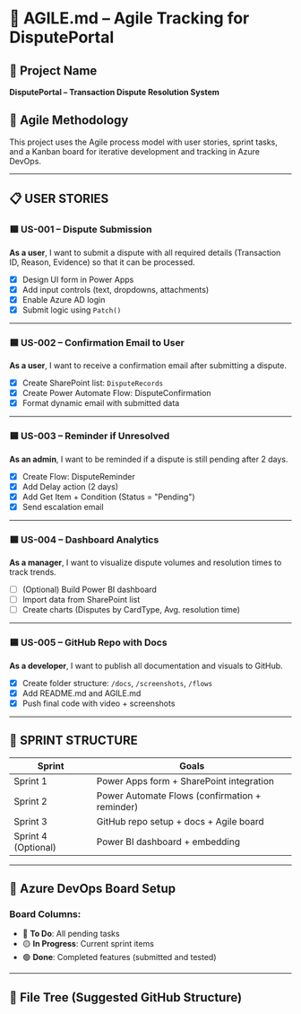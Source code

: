 # 🚀 AGILE.md – Agile Tracking for DisputePortal

## 📌 Project Name
**DisputePortal – Transaction Dispute Resolution System**

## 🧩 Agile Methodology
This project uses the Agile process model with user stories, sprint tasks, and a Kanban board for iterative development and tracking in Azure DevOps.

---

## 📋 USER STORIES

### 🟦 US-001 – Dispute Submission
**As a user**, I want to submit a dispute with all required details (Transaction ID, Reason, Evidence) so that it can be processed.

- [x] Design UI form in Power Apps
- [x] Add input controls (text, dropdowns, attachments)
- [x] Enable Azure AD login
- [x] Submit logic using `Patch()`

---

### 🟦 US-002 – Confirmation Email to User
**As a user**, I want to receive a confirmation email after submitting a dispute.

- [x] Create SharePoint list: `DisputeRecords`
- [x] Create Power Automate Flow: DisputeConfirmation
- [x] Format dynamic email with submitted data

---

### 🟦 US-003 – Reminder if Unresolved
**As an admin**, I want to be reminded if a dispute is still pending after 2 days.

- [x] Create Flow: DisputeReminder
- [x] Add Delay action (2 days)
- [x] Add Get Item + Condition (Status = "Pending")
- [x] Send escalation email

---

### 🟦 US-004 – Dashboard Analytics
**As a manager**, I want to visualize dispute volumes and resolution times to track trends.

- [ ] (Optional) Build Power BI dashboard
- [ ] Import data from SharePoint list
- [ ] Create charts (Disputes by CardType, Avg. resolution time)

---

### 🟦 US-005 – GitHub Repo with Docs
**As a developer**, I want to publish all documentation and visuals to GitHub.

- [x] Create folder structure: `/docs`, `/screenshots`, `/flows`
- [x] Add README.md and AGILE.md
- [x] Push final code with video + screenshots

---

## 🚦 SPRINT STRUCTURE

| Sprint | Goals |
|--------|-------|
| Sprint 1 | Power Apps form + SharePoint integration |
| Sprint 2 | Power Automate Flows (confirmation + reminder) |
| Sprint 3 | GitHub repo setup + docs + Agile board |
| Sprint 4 (Optional) | Power BI dashboard + embedding |

---

## 📌 Azure DevOps Board Setup

### Board Columns:
- 🔵 **To Do**: All pending tasks
- 🟡 **In Progress**: Current sprint items
- 🟢 **Done**: Completed features (submitted and tested)

---

## 📁 File Tree (Suggested GitHub Structure)

